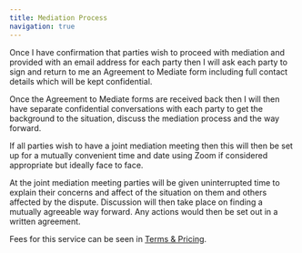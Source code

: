 ```yaml
---
title: Mediation Process
navigation: true
---
```

Once I have confirmation that parties wish to proceed with mediation and provided with an email address for each party then I will ask each party to sign and return to me an Agreement to Mediate form including full contact details which will be kept confidential. 

Once the Agreement to Mediate forms are received back then I will then have separate confidential conversations with each party to get the background to the situation, discuss the mediation process and the way forward. 

If all parties wish to have a joint mediation meeting then this will then be set up for a mutually convenient time and date using Zoom if considered appropriate but ideally face to face.

At the joint mediation meeting parties will be given uninterrupted time to explain their concerns and affect of the situation on them and others affected by the dispute. Discussion will then take place on finding a mutually agreeable way forward. Any actions would then be set out in a written agreement. 

Fees for this service can be seen in [Terms & Pricing](https://wallisfamilymediation.co.uk/terms).
